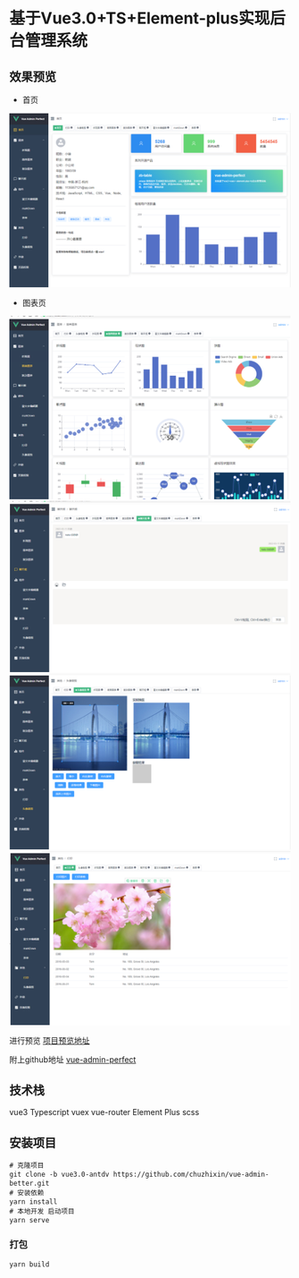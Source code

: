 # 基于Vue3.0+TS+Element-plus实现后台管理系统

## 效果预览
- 首页

![](./read/1.png)

- 图表页

![](./read/2.png)
![](./read/3.png)
![](./read/4.png)
![](./read/5.png)


进行预览 [项目预览地址](https://zouzhibin.github.io/vue-admin-perfect/#/home)

附上github地址 [vue-admin-perfect](https://github.com/zouzhibin/vue-admin-perfect)


## 技术栈
vue3 Typescript vuex vue-router  Element Plus scss

## 安装项目
```
# 克隆项目
git clone -b vue3.0-antdv https://github.com/chuzhixin/vue-admin-better.git
# 安装依赖
yarn install
# 本地开发 启动项目
yarn serve
```

### 打包
```
yarn build
```

